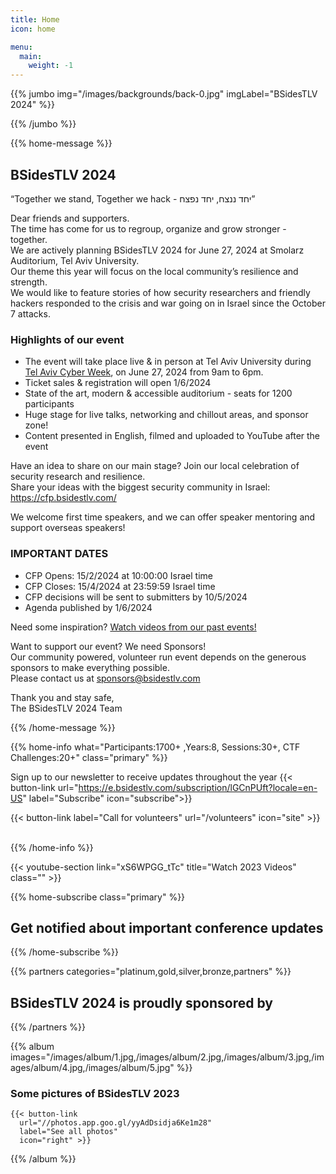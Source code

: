 ```yaml
---
title: Home
icon: home

menu:
  main:
    weight: -1
---
```


{{% jumbo img="/images/backgrounds/back-0.jpg" imgLabel="BSidesTLV 2024" %}}

{{% /jumbo %}}

{{% home-message %}}

## BSidesTLV 2024

“Together we stand, Together we hack - יחד ננצח, יחד נפצח”

Dear friends and supporters.  
The time has come for us to regroup, organize and grow stronger - together.  
We are actively planning BSidesTLV 2024 for June 27, 2024 at Smolarz Auditorium, Tel Aviv University.  
Our theme this year will focus on the local community’s resilience and strength.  
We would like to feature stories of how security researchers and friendly hackers responded to the crisis and war going on in Israel since the October 7 attacks.

### Highlights of our event

- The event will take place live & in person at Tel Aviv University during [Tel Aviv Cyber Week](https://cyberweektau.com/), on June 27, 2024 from 9am to 6pm.  
- Ticket sales & registration will open 1/6/2024
- State of the art, modern & accessible auditorium - seats for 1200 participants
- Huge stage for live talks, networking and chillout areas, and sponsor zone!
- Content presented in English, filmed and uploaded to YouTube after the event

Have an idea to share on our main stage? Join our local celebration of security research and resilience.  
Share your ideas with the biggest security community in Israel: <https://cfp.bsidestlv.com/>

We welcome first time speakers, and we can offer speaker mentoring and support overseas speakers!

### IMPORTANT DATES

- CFP Opens: 15/2/2024 at 10:00:00 Israel time
- CFP Closes: 15/4/2024 at 23:59:59 Israel time
- CFP decisions will be sent to submitters by 10/5/2024
- Agenda published by 1/6/2024

Need some inspiration? [Watch videos from our past events!](https://www.youtube.com/@BSidesTLV)

Want to support our event? We need Sponsors!  
Our community powered, volunteer run event depends on the generous sponsors to make everything possible.  
Please contact us at <sponsors@bsidestlv.com>

Thank you and stay safe,  
The BSidesTLV 2024 Team

{{% /home-message %}}

{{% home-info what="Participants:1700+ ,Years:8, Sessions:30+, CTF Challenges:20+" class="primary" %}}

<!-- Watching the event virtually? [Join our Slack!](https://slack.bsidestlv.com) -->

Sign up to our newsletter to receive updates throughout the year
{{< button-link url="https://e.bsidestlv.com/subscription/lGCnPUft?locale=en-US" label="Subscribe" icon="subscribe">}}

<!-- {{< button-link label="Register Here!" url="/register" icon="external" >}} -->
{{< button-link label="Call for volunteers" url="/volunteers" icon="site" >}}
&nbsp;
&nbsp;

{{% /home-info %}}

{{< youtube-section link="xS6WPGG_tTc" title="Watch 2023 Videos" class="" >}}

{{% home-subscribe  class="primary" %}}

## Get notified about important conference updates

{{% /home-subscribe %}}

{{% partners categories="platinum,gold,silver,bronze,partners" %}}
## BSidesTLV 2024 is proudly sponsored by
{{% /partners %}}

{{% album images="/images/album/1.jpg,/images/album/2.jpg,/images/album/3.jpg,/images/album/4.jpg,/images/album/5.jpg" %}}

### Some pictures of **BSidesTLV 2023**

    {{< button-link
      url="//photos.app.goo.gl/yyAdDsidja6Ke1m28"
      label="See all photos"
      icon="right" >}}

{{% /album  %}}
